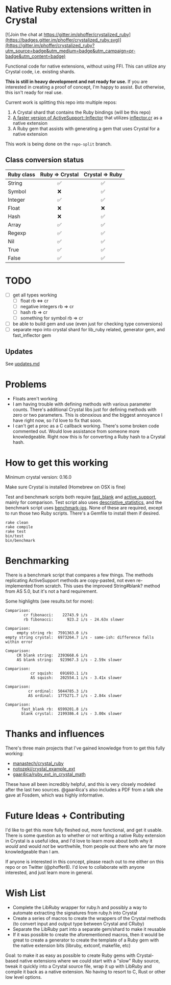 # Native Ruby extensions written in Crystal

[![Join the chat at https://gitter.im/phoffer/crystalized_ruby](https://badges.gitter.im/phoffer/crystalized_ruby.svg)](https://gitter.im/phoffer/crystalized_ruby?utm_source=badge&utm_medium=badge&utm_campaign=pr-badge&utm_content=badge)

Functional code for native extensions, without using FFI. This can utilize any Crystal code, i.e. existing shards.

**This is still in heavy development and not ready for use.** If you are interested in creating a proof of concept, I'm happy to assist. But otherwise, this isn't ready for real use.

Current work is splitting this repo into multiple repos:

1. A Crystal shard that contains the Ruby bindings (will be this repo)
2. [A faster version of ActiveSupport::Inflector](https://github.com/phoffer/fast_inflector) that utilizes [inflector.cr](https://github.com/phoffer/inflector.cr) as a native extension
3. A Ruby gem that assists with generating a gem that uses Crystal for a native extension

This work is being done on the `repo-split` branch.

## Class conversion status

| Ruby class  | Ruby => Crystal | Crystal => Ruby |
| ----------- | :-------------: | :-------------: |
| String      | :white_check_mark: | :white_check_mark: |
| Symbol      | :x:                | :white_check_mark: |
| Integer     | :white_check_mark: | :white_check_mark: |
| Float       | :x:                | :x:                |
| Hash        | :x:                | :white_check_mark: |
| Array       | :white_check_mark: | :white_check_mark: |
| Regexp      | :white_check_mark: | :white_check_mark: |
| Nil         | :white_check_mark: | :white_check_mark: |
| True        | :white_check_mark: | :white_check_mark: |
| False       | :white_check_mark: | :white_check_mark: |

# TODO

- [ ] get all types working
  + [ ] float rb <=> cr
  + [ ] negative integers rb => cr
  + [ ] hash rb => cr
  + [ ] something for symbol rb => cr
- [ ] be able to build gem and use (even just for checking type conversions)
- [ ] separate repo into crystal shard for lib_ruby related, generator gem, and fast_inflector gem

## Updates

See [updates.md](updates.md)

# Problems

* Floats aren't working
* I am having trouble with defining methods with various parameter counts. There's additional Crystal libs just for defining methods with zero or two parameters. This is obnoxious and the biggest annoyance I have right now, so I'd love to fix that soon.
* I can't get a proc as a C callback working. There's some broken code commented out. Would love assistance from someone more knowledgeable. Right now this is for converting a Ruby hash to a Crystal hash.

# How to get this working

Minimum crystal version: 0.16.0

Make sure Crystal is installed (Homebrew on OSX is fine)

Test and benchmark scripts both require [fast_blank](https://github.com/SamSaffron/fast_blank) and [active_support](https://github.com/rails/rails/tree/master/activesupport), mainly for comparison. Test script also uses [descriptive_statistics](https://github.com/thirtysixthspan/descriptive_statistics), and the benchmark script uses [benchmark-ips](https://github.com/evanphx/benchmark-ips). None of these are required, except to run those two Ruby scripts. There's a Gemfile to install them if desired.

```
rake clean
rake compile
rake test
bin/test
bin/benchmark
```

# Benchmarking

There is a benchmark script that compares a few things. The methods replicating ActiveSupport methods are copy-pasted, not even re-implemented from scratch. This uses the improved String#blank? method from AS 5.0, but it's not a hard requirement.

Some highlights (see results.txt for more):

```
Comparison:
        cr fibonacci:    22743.9 i/s
        rb fibonacci:      923.2 i/s - 24.63x slower

Comparison:
     empty string rb:  7591363.0 i/s
empty string crystal:  6973264.7 i/s - same-ish: difference falls within error

Comparison:
     CR blank string:  2393668.6 i/s
     AS blank string:   923967.3 i/s - 2.59x slower

Comparison:
           cr squish:   691693.1 i/s
           AS squish:   202554.1 i/s - 3.41x slower

Comparison:
          cr ordinal:  5044785.3 i/s
          AS ordinal:  1775271.7 i/s - 2.84x slower

Comparison:
       fast_blank rb:  6599201.8 i/s
       blank crystal:  2199386.4 i/s - 3.00x slower
```


# Thanks and influences

There's three main projects that I've gained knowledge from to get this fully working:

- [manastech/crystal_ruby](https://github.com/manastech/crystal_ruby)
- [notozeki/crystal_example_ext](https://gist.github.com/notozeki/7159a9d9ab9707a22129)
- [gaar4ica/ruby_ext_in_crystal_math](https://github.com/gaar4ica/ruby_ext_in_crystal_math)

These have all been incredibly helpful, and this is very closely modeled after the last two sources. @gaar4ica's also includes a PDF from a talk she gave at Fosdem, which was highly informative.

# Future Ideas + Contributing

I'd like to get this more fully fleshed out, more functional, and get it usable. There is some question as to whether or not writing a native Ruby extension in Crystal is a useful idea, and I'd love to learn more about both why it _would_ and would _not_ be worthwhile, from people out there who are far more knowledgeable than I am.

If anyone is interested in this concept, please reach out to me either on this repo or on Twitter (@phoffer8). I'd love to collaborate with anyone interested, and just learn more in general.

# Wish List

* Complete the LibRuby wrapper for ruby.h and possibly a way to automate extracting the signatures from ruby.h into Crystal
* Create a series of macros to create the wrappers of the Crystal methods (to convert input and output type between Crystal and CRuby)
* Separate the LibRuby part into a separate gem/shard to make it reusable
* If it was possible to create the aforementioned macros, then it would be great to create a generator to create the template of a Ruby gem with the native extension bits (libruby, extconf, makefile, etc)

Goal: to make it as easy as possible to create Ruby gems with Crystal-based native extensions where we could start with a "slow" Ruby source, tweak it quickly into a Crystal source file, wrap it up with LibRuby and compile it back as a native extension. No having to resort to C, Rust or other low level options.
